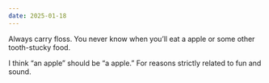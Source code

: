 ```yaml
---
date: 2025-01-18
---
```


Always carry floss. You never know when you’ll eat a apple or some other tooth-stucky food.

I think “an apple” should be “a apple.” For reasons strictly related to fun and sound.
